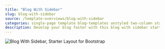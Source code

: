 ```yaml
---
title: "Blog With Sidebar"
slug: blog-with-sidebar
source: /template-overviews/blog-with-sidebar
categories: single-page template blog-templates unstyled two-column starter single-column
description: Develop your blog faster with this blog with sidebar starter theme.
---
```


<img src="/img/blog-with-sidebar.jpg" class="img-responsive" alt="Blog With Sidebar, Starter Layout for Bootstrap">
